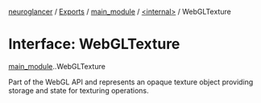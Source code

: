 [neuroglancer](../README.md) / [Exports](../modules.md) / [main\_module](../modules/main_module.md) / [<internal\>](../modules/main_module._internal_.md) / WebGLTexture

# Interface: WebGLTexture

[main_module](../modules/main_module.md).[<internal>](../modules/main_module._internal_.md).WebGLTexture

Part of the WebGL API and represents an opaque texture object providing storage and state for texturing operations.
